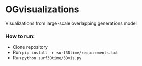 # OGvisualizations
Visualizations from large-scale overlapping generations model

### How to run:
* Clone repository
* Run `pip install -r surf3Dtime/requirements.txt`
* Run `python surf3Dtime/3Dvis.py`
